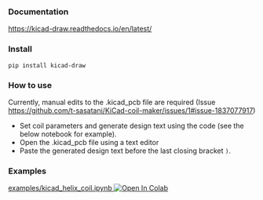 ### Documentation
https://kicad-draw.readthedocs.io/en/latest/

### Install
```
pip install kicad-draw
```

### How to use
Currently, manual edits to the .kicad_pcb file are required (Issue https://github.com/t-sasatani/KiCad-coil-maker/issues/1#issue-1837077917)
- Set coil parameters and generate design text using the code (see the below notebook for example).
- Open the .kicad_pcb file using a text editor
- Paste the generated design text before the last closing bracket `)`.

### Examples
[examples/kicad_helix_coil.ipynb
](https://github.com/t-sasatani/KiCad-coil-maker/blob/master/examples/kicad_helix_coil.ipynb)
<a href="https://colab.research.google.com/github/t-sasatani/KiCad-coil-maker/blob/master/examples/kicad_helix_coil.ipynb" target="_parent"><img src="https://colab.research.google.com/assets/colab-badge.svg" alt="Open In Colab"/></a>
